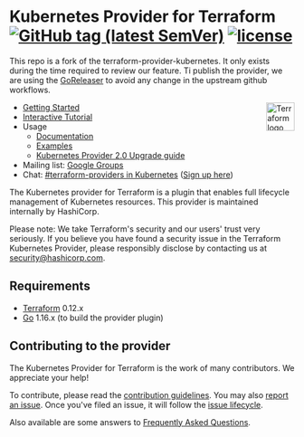 
# Kubernetes Provider for Terraform [![GitHub tag (latest SemVer)](https://img.shields.io/github/v/tag/hashicorp/terraform-provider-kubernetes?label=release)](https://github.com/hashicorp/terraform-provider-kubernetes/releases) [![license](https://img.shields.io/github/license/hashicorp/terraform-provider-kubernetes.svg)]()

This repo is a fork of the terraform-provider-kubernetes. It only exists during
the time required to review our feature. Ti publish the provider, we are using
the
[GoReleaser](https://www.terraform.io/docs/registry/providers/publishing.html#using-goreleaser-locally)
to avoid any change in the upstream github workflows.

<a href="https://terraform.io"> <img
src="https://cdn.rawgit.com/hashicorp/terraform-website/master/content/source/assets/images/logo-hashicorp.svg"
alt="Terraform logo" title="Terrafpr," align="right" height="50" /> </a>

- [Getting Started](https://registry.terraform.io/providers/hashicorp/kubernetes/latest/docs/guides/getting-started)
- [Interactive Tutorial](https://learn.hashicorp.com/tutorials/terraform/kubernetes-provider?in=terraform/kubernetes)
- Usage
  - [Documentation](https://registry.terraform.io/providers/hashicorp/kubernetes/latest/docs)
  - [Examples](https://github.com/hashicorp/terraform-provider-kubernetes/tree/main/_examples)
  - [Kubernetes Provider 2.0 Upgrade guide](https://registry.terraform.io/providers/hashicorp/kubernetes/latest/docs/guides/v2-upgrade-guide)
- Mailing list: [Google Groups](http://groups.google.com/group/terraform-tool)
- Chat: [#terraform-providers in Kubernetes](https://kubernetes.slack.com/messages/CJY6ATQH4) ([Sign up here](http://slack.k8s.io/))

The Kubernetes provider for Terraform is a plugin that enables full lifecycle management of Kubernetes resources. This provider is maintained internally by HashiCorp.

Please note: We take Terraform's security and our users' trust very seriously. If you believe you have found a security issue in the Terraform Kubernetes Provider, please responsibly disclose by contacting us at security@hashicorp.com.

## Requirements

-	[Terraform](https://www.terraform.io/downloads.html) 0.12.x
-	[Go](https://golang.org/doc/install) 1.16.x (to build the provider plugin)


## Contributing to the provider

The Kubernetes Provider for Terraform is the work of many contributors. We appreciate your help!

To contribute, please read the [contribution guidelines](_about/CONTRIBUTING.md). You may also [report an issue](https://github.com/hashicorp/terraform-provider-kubernetes/issues/new/choose). Once you've filed an issue, it will follow the [issue lifecycle](_about/ISSUES.md).

Also available are some answers to [Frequently Asked Questions](_about/FAQ.md).


